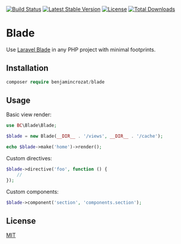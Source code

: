 [![Build Status](https://travis-ci.org/benjamincrozat/blade.svg?branch=master)](https://travis-ci.org/benjamincrozat/blade)
[![Latest Stable Version](https://poser.pugx.org/benjamincrozat/blade/v/stable)](https://packagist.org/packages/benjamincrozat/blade)
[![License](https://poser.pugx.org/benjamincrozat/blade/license)](https://packagist.org/packages/benjamincrozat/blade)
[![Total Downloads](https://poser.pugx.org/benjamincrozat/blade/downloads)](https://packagist.org/packages/benjamincrozat/blade)

# Blade

Use [Laravel Blade](https://laravel.com/docs/blade) in any PHP project with minimal footprints.

## Installation

```php
composer require benjamincrozat/blade
```

## Usage

Basic view render:

```php
use BC\Blade\Blade;

$blade = new Blade(__DIR__ . '/views', __DIR__ . '/cache');

echo $blade->make('home')->render();
```

Custom directives:

```php
$blade->directive('foo', function () {
    //
});
```

Custom components:

```php
$blade->component('section', 'components.section');
```

## License

[MIT](http://opensource.org/licenses/MIT)
